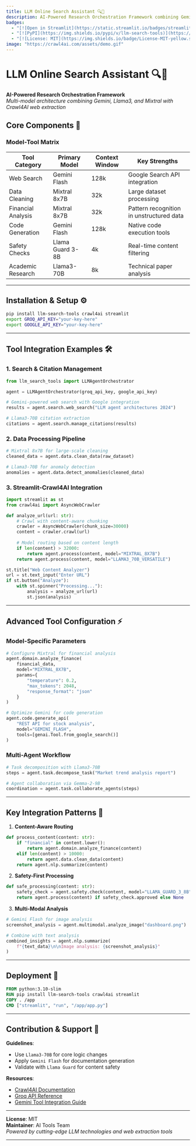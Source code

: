 ```yaml
---
title: LLM Online Search Assistant 🔍🤖
description: AI-Powered Research Orchestration Framework combining Gemini, Llama3, and Mixtral with Crawl4AI web extraction
badges:
  - "[![Open in Streamlit](https://static.streamlit.io/badges/streamlit_badge_black_white.svg)](https://your-streamlit-app-url)"
  - "[![PyPI](https://img.shields.io/pypi/v/llm-search-tools)](https://pypi.org/project/llm-search-tools/)"
  - "[![License: MIT](https://img.shields.io/badge/License-MIT-yellow.svg)](https://opensource.org/licenses/MIT)"
image: "https://crawl4ai.com/assets/demo.gif"
---
```


# LLM Online Search Assistant 🔍🤖
**AI-Powered Research Orchestration Framework**  
*Multi-model architecture combining Gemini, Llama3, and Mixtral with Crawl4AI web extraction*

## Core Components 🧩

### Model-Tool Matrix
| Tool Category         | Primary Model              | Context Window | Key Strengths                          |
|-----------------------|----------------------------|----------------|----------------------------------------|
| Web Search            | Gemini Flash               | 128k           | Google Search API integration          |
| Data Cleaning         | Mixtral 8x7B               | 32k            | Large dataset processing               |
| Financial Analysis    | Mixtral 8x7B               | 32k            | Pattern recognition in unstructured data|
| Code Generation       | Gemini Flash               | 128k           | Native code execution tools            |
| Safety Checks         | Llama Guard 3-8B           | 4k             | Real-time content filtering            |
| Academic Research     | Llama3-70B                 | 8k             | Technical paper analysis               |

---

## Installation & Setup ⚙️

```bash
pip install llm-search-tools crawl4ai streamlit
export GROQ_API_KEY="your-key-here"
export GOOGLE_API_KEY="your-key-here"
```

---

## Tool Integration Examples 🛠️

### 1. Search & Citation Management
```python
from llm_search_tools import LLMAgentOrchestrator

agent = LLMAgentOrchestrator(groq_api_key, google_api_key)

# Gemini-powered web search with Google integration
results = agent.search.web_search("LLM agent architectures 2024")

# Llama3-70B citation extraction
citations = agent.search.manage_citations(results)
```

### 2. Data Processing Pipeline
```python
# Mixtral 8x7B for large-scale cleaning
cleaned_data = agent.data.clean_data(raw_dataset)

# Llama3-70B for anomaly detection
anomalies = agent.data.detect_anomalies(cleaned_data)
```

### 3. Streamlit-Crawl4AI Integration
```python
import streamlit as st
from crawl4ai import AsyncWebCrawler

def analyze_url(url: str):
    # Crawl with content-aware chunking
    crawler = AsyncWebCrawler(chunk_size=30000)
    content = crawler.crawl(url)
    
    # Model routing based on content length
    if len(content) > 32000:
        return agent.process(content, model="MIXTRAL_8X7B")
    return agent.process(content, model="LLAMA3_70B_VERSATILE")

st.title("Web Content Analyzer")
url = st.text_input("Enter URL")
if st.button("Analyze"):
    with st.spinner("Processing..."):
        analysis = analyze_url(url)
        st.json(analysis)
```

---

## Advanced Tool Configuration ⚡

### Model-Specific Parameters
```python
# Configure Mixtral for financial analysis
agent.domain.analyze_finance(
    financial_data,
    model="MIXTRAL_8X7B",
    params={
        "temperature": 0.2,
        "max_tokens": 2048,
        "response_format": "json"
    }
)

# Optimize Gemini for code generation
agent.code.generate_api(
    "REST API for stock analysis",
    model="GEMINI_FLASH",
    tools=[genai.Tool.from_google_search()]
)
```

### Multi-Agent Workflow
```python
# Task decomposition with Llama3-70B
steps = agent.task.decompose_task("Market trend analysis report")

# Agent collaboration via Gemma-2-9B
coordination = agent.task.collaborate_agents(steps)
```

---

## Key Integration Patterns 🔄

1. **Content-Aware Routing**
```python
def process_content(content: str):
    if "financial" in content.lower():
        return agent.domain.analyze_finance(content)
    elif len(content) > 10000:
        return agent.data.clean_data(content)
    return agent.nlp.summarize(content)
```

2. **Safety-First Processing**
```python
def safe_processing(content: str):
    safety_check = agent.safety.check(content, model="LLAMA_GUARD_3_8B")
    return agent.process(content) if safety_check.approved else None
```

3. **Multi-Modal Analysis**
```python
# Gemini Flash for image analysis
screenshot_analysis = agent.multimodal.analyze_image("dashboard.png")

# Combine with text analysis
combined_insights = agent.nlp.summarize(
    f"{text_data}\n\nImage analysis: {screenshot_analysis}"
)
```

---

## Deployment 🚀

```dockerfile
FROM python:3.10-slim
RUN pip install llm-search-tools crawl4ai streamlit
COPY . /app
CMD ["streamlit", "run", "/app/app.py"]
```

---

## Contribution & Support 🤝

**Guidelines**:
- Use `Llama3-70B` for core logic changes
- Apply `Gemini Flash` for documentation generation
- Validate with `Llama Guard` for content safety

**Resources**:
- [Crawl4AI Documentation](https://github.com/unclecode/crawl4ai)
- [Groq API Reference](https://console.groq.com/docs)
- [Gemini Tool Integration Guide](https://ai.google.dev/docs)

---

**License**: MIT  
**Maintainer**: AI Tools Team  
*Powered by cutting-edge LLM technologies and web extraction tools* 

---
